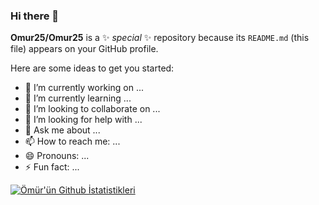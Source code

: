 ### Hi there 👋

**Omur25/Omur25** is a ✨ _special_ ✨ repository because its `README.md` (this file) appears on your GitHub profile.

Here are some ideas to get you started:

- 🔭 I’m currently working on ...
- 🌱 I’m currently learning ...
- 👯 I’m looking to collaborate on ...
- 🤔 I’m looking for help with ...
- 💬 Ask me about ...
- 📫 How to reach me: ...
- 😄 Pronouns: ...
- ⚡ Fun fact: ...

[![Ömür'ün Github İstatistikleri](https://github-readme-stats.vercel.app/api?username=Omur25&&show_icons=true)](https://github.com/anuraghazra/github-readme-stats)

